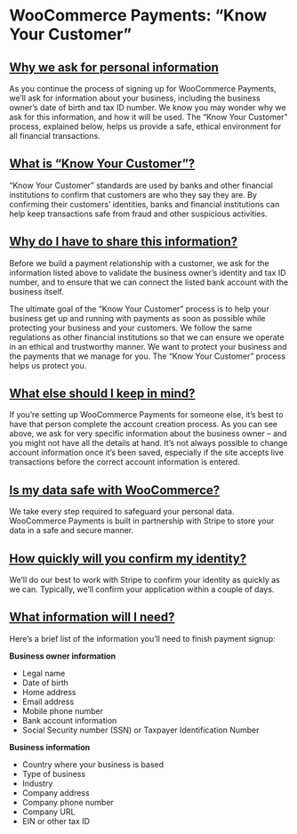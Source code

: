 # WooCommerce Payments: “Know Your Customer”

## [Why we ask for personal information](#why-we-ask-for-info)

As you continue the process of signing up for WooCommerce Payments, we’ll ask for information about your business, including the business owner’s date of birth and tax ID number. We know you may wonder why we ask for this information, and how it will be used. The “Know Your Customer” process, explained below, helps us provide a safe, ethical environment for all financial transactions.

## [What is “Know Your Customer”?](#what-is-know-your-customer)

“Know Your Customer” standards are used by banks and other financial institutions to confirm that customers are who they say they are. By confirming their customers’ identities, banks and financial institutions can help keep transactions safe from fraud and other suspicious activities.

## [Why do I have to share this information?](#why-share-information)

Before we build a payment relationship with a customer, we ask for the information listed above to validate the business owner’s identity and tax ID number, and to ensure that we can connect the listed bank account with the business itself.

The ultimate goal of the “Know Your Customer” process is to help your business get up and running with payments as soon as possible while protecting your business and your customers. We follow the same regulations as other financial institutions so that we can ensure we operate in an ethical and trustworthy manner. We want to protect your business and the payments that we manage for you. The “Know Your Customer” process helps us protect you.

## [What else should I keep in mind?](#what-to-keep-in-mind)

If you’re setting up WooCommerce Payments for someone else, it’s best to have that person complete the account creation process. As you can see above, we ask for very specific information about the business owner – and you might not have all the details at hand. It’s not always possible to change account information once it’s been saved, especially if the site accepts live transactions before the correct account information is entered.

## [Is my data safe with WooCommerce?](#is-my-date-safe)

We take every step required to safeguard your personal data. WooCommerce Payments is built in partnership with Stripe to store your data in a safe and secure manner.

## [How quickly will you confirm my identity?](#identity-confirmation-speed)

We’ll do our best to work with Stripe to confirm your identity as quickly as we can. Typically, we’ll confirm your application within a couple of days.

## [What information will I need?](#what-info-do-i-need)

Here’s a brief list of the information you’ll need to finish payment signup:

**Business owner information**

*   Legal name
*   Date of birth
*   Home address
*   Email address
*   Mobile phone number
*   Bank account information
*   Social Security number (SSN) or Taxpayer Identification Number

**Business information**

*   Country where your business is based
*   Type of business
*   Industry
*   Company address
*   Company phone number
*   Company URL
*   EIN or other tax ID